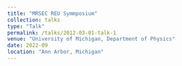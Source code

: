 ```yaml
---
title: "MRSEC REU Symmposium"
collection: talks
type: "Talk"
permalink: /talks/2012-03-01-talk-1
venue: "University of Michigan, Department of Physics"
date: 2022-09
location: "Ann Arbor, Michigan"
---
```



